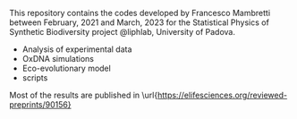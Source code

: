 
This repository contains the codes developed by Francesco Mambretti between February, 2021 and March, 2023 for the Statistical Physics of Synthetic Biodiversity project @liphlab, University of Padova.

- Analysis of experimental data
- OxDNA simulations
- Eco-evolutionary model
- scripts

Most of the results are published in \url{https://elifesciences.org/reviewed-preprints/90156}
